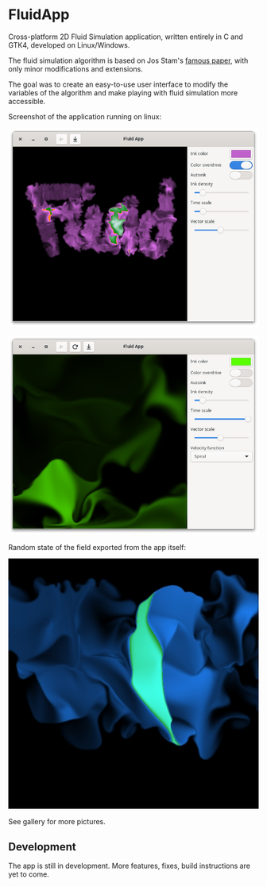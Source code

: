 # FluidApp

Cross-platform 2D Fluid Simulation application, written entirely in C and GTK4, developed on Linux/Windows.

The fluid simulation algorithm is based on Jos Stam's [famous paper](http://graphics.cs.cmu.edu/nsp/course/15-464/Fall09/papers/StamFluidforGames.pdf), with only minor modifications and extensions.

The goal was to create an easy-to-use user interface to modify the variables of the algorithm and make playing with fluid simulation more accessible.

Screenshot of the application running on linux:

![Screenshot Linux](https://raw.githubusercontent.com/auxiliaire/fluidapp/master/gallery/app_window_20220521_134100.png)

![Screenshot Linux](https://raw.githubusercontent.com/auxiliaire/fluidapp/master/gallery/app_window_20220604_181335.png)

Random state of the field exported from the app itself:

![Screenshot Linux](https://raw.githubusercontent.com/auxiliaire/fluidapp/master/gallery/sample.jpg)

See gallery for more pictures.

## Development

The app is still in development. More features, fixes, build instructions are yet to come.
